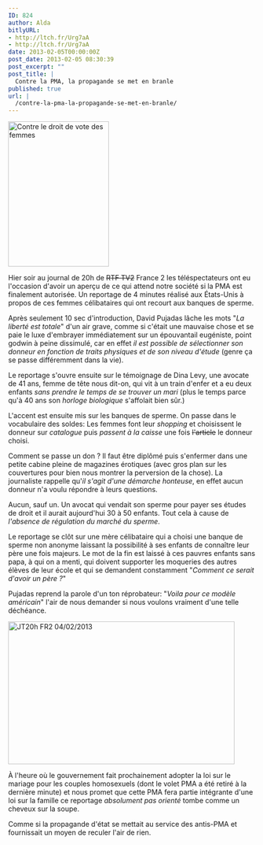 ```yaml
---
ID: 824
author: Alda
bitlyURL:
- http://ltch.fr/Urg7aA
- http://ltch.fr/Urg7aA
date: 2013-02-05T00:00:00Z
post_date: 2013-02-05 08:30:39
post_excerpt: ""
post_title: |
  Contre la PMA, la propagande se met en branle
published: true
url: |
  /contre-la-pma-la-propagande-se-met-en-branle/
---
```


<p><img src="https://aldarone.fr/assets/contre_le_droit_de_vote_femmes_m-205x295.jpg" alt="Contre le droit de vote des femmes" width="205" height="295" class="alignleft size-thumbnail wp-image-825" /></p>

<p>Hier soir au journal de 20h de <del>RTF TV2</del> France 2 les téléspectateurs ont eu l'occasion d'avoir un aperçu de ce qui attend notre société si la PMA est finalement autorisée. Un reportage de 4 minutes réalisé aux États-Unis à propos de ces femmes célibataires qui ont recourt aux banques de sperme.</p>

<p>Après seulement 10 sec d'introduction, David Pujadas lâche les mots "<em>La liberté est totale</em>" d'un air grave, comme si c'était une mauvaise chose et se paie le luxe d'embrayer immédiatement sur un épouvantail eugéniste, point godwin à peine dissimulé, car en effet <em>il est possible de sélectionner son donneur en fonction de traits physiques et de son niveau d'étude</em> (genre ça se passe différemment dans la vie).</p>

<p>Le reportage s'ouvre ensuite sur le témoignage de Dina Levy, une avocate de 41 ans, femme de tête nous dit-on, qui vit à un train d'enfer et a eu deux enfants <em>sans prendre le temps de se trouver un mari</em> (plus le temps parce qu'à 40 ans son <em>horloge biologique</em> s'affolait bien sûr.)</p>

<p>L'accent est ensuite mis sur les banques de sperme. On passe dans le vocabulaire des soldes: Les femmes font leur <em>shopping</em> et choisissent le donneur sur <em>catalogue</em> puis <em>passent à la caisse</em> une fois <del>l'article</del> le donneur choisi.</p>

<p>Comment se passe un don ? Il faut être diplômé puis s'enfermer dans une petite cabine pleine de magazines érotiques (avec gros plan sur les couvertures pour bien nous montrer la perversion de la chose). La journaliste rappelle qu'<em>il s'agit d'une démarche honteuse</em>, en effet aucun donneur n'a voulu répondre à leurs questions.</p>

<p>Aucun, sauf un. Un avocat qui vendait son sperme pour payer ses études de droit et il aurait aujourd'hui 30 à 50 enfants. Tout cela à cause de <em>l'absence de régulation du marché du sperme</em>.</p>

<p>Le reportage se clôt sur une mère célibataire qui a choisi une banque de sperme non anonyme laissant la possibilité à ses enfants de connaître leur père une fois majeurs. Le mot de la fin est laissé à ces pauvres enfants sans papa, à qui on a menti, qui doivent supporter les moqueries des autres élèves de leur école et qui se demandent constamment "<em>Comment ce serait d'avoir un père ?</em>"</p>

<p>Pujadas reprend la parole d'un ton réprobateur: "<em>Voila pour ce modèle américain</em>" l'air de nous demander si nous voulons vraiment d'une telle déchéance.</p>

<p><a class="dailymotion" href="http://www.dailymotion.com/video/xxacyc_jt20h-76737882-cut_news"><img src="https://aldarone.fr/wp-content/uploads/2013/02/david-pujadas-1.jpg" alt="JT20h FR2 04/02/2013" width="461" height="290" class="aligncenter size-full wp-image-826" /></a></p>

<p>À l'heure où le gouvernement fait prochainement adopter la loi sur le mariage pour les couples homosexuels (dont le volet PMA a été retiré à la dernière minute) et nous promet que cette PMA fera partie intégrante d'une loi sur la famille ce reportage <em>absolument pas orienté</em> tombe comme un cheveux sur la soupe.</p>

<p>Comme si la propagande d'état se mettait au service des antis-PMA et fournissait un moyen de reculer l'air de rien.</p>